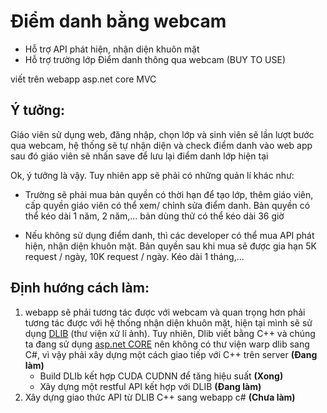 ﻿# Điểm danh bằng webcam

* Hỗ trợ API phát hiện, nhận diện khuôn mặt
* Hỗ trợ trường lớp Điểm danh thông qua webcam (BUY TO USE)

viết trên webapp asp.net core MVC

## Ý tưởng:

Giáo viên sử dụng web, đăng nhập, chọn lớp và sinh viên sẽ lần lượt bước qua webcam, hệ thống sẽ tự nhận diện và check điểm danh vào web app sau đó giáo viên sẽ nhấn save để lưu lại điểm danh lớp hiện tại

Ok, ý tưởng là vậy. Tuy nhiên app sẽ phải có những quản lí khác như:

* Trường sẽ phải mua bản quyền có thời hạn để tạo lớp, thêm giáo viên, cấp quyền giáo viên có thể xem/ chỉnh sửa điểm danh. Bản quyền có thể kéo dài 1 năm, 2 năm,... bản dùng thử có thể kéo dài 36 giờ

* Nếu không sử dụng điểm danh, thì các developer có thể mua API phát hiện, nhận diện khuôn mặt. Bản quyền sau khi mua sẽ được gia hạn 5K request / ngày, 10K request / ngày. Kéo dài 1 tháng,...

## Định hướng cách làm:

1. webapp sẽ phải tương tác được với webcam và quan trọng hơn phải tương tác được với hệ thống nhận diện khuôn mặt, hiện tại mình sẽ sử dụng [DLIB](http://dlib.net/imaging.html) (thư viện xử lí ảnh). Tuy nhiên, Dlib viết bằng C++ và chúng ta đang sử dụng [asp.net CORE](https://docs.microsoft.com/en-us/aspnet/core/?view=aspnetcore-5.0) nên không có thư viện warp dlib sang C#, vì vậy phải xây dựng một cách giao tiếp với C++ trên server **(Đang làm)**
    * Build DLIb kết hợp CUDA CUDNN để tăng hiệu suất **(Xong)**
    * Xây dựng một restful API kết hợp với DLIB **(Đang làm)**
2. Xây dựng giao thức API từ DLIB C++ sang webapp c# **(Chưa làm)**
